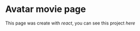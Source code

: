 # Avatar movie page

This page was create with *react*, you can see this project <a src="">*here*</a>